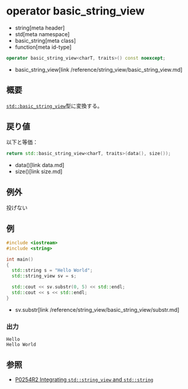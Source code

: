 # operator basic_string_view
* string[meta header]
* std[meta namespace]
* basic_string[meta class]
* function[meta id-type]

```cpp
operator basic_string_view<charT, traits>() const noexcept;
```
* basic_string_view[link /reference/string_view/basic_string_view.md]

## 概要
[`std::basic_string_view`](/reference/string_view/basic_string_view.md)型に変換する。


## 戻り値
以下と等価：

```cpp
return std::basic_string_view<charT, traits>(data(), size());
```
* data()[link data.md]
* size()[link size.md]


## 例外
投げない


## 例
```cpp example
#include <iostream>
#include <string>

int main()
{
  std::string s = "Hello World";
  std::string_view sv = s;

  std::cout << sv.substr(0, 5) << std::endl;
  std::cout << s << std::endl;
}
```
* sv.substr[link /reference/string_view/basic_string_view/substr.md]

### 出力
```
Hello
Hello World
```

## 参照
- [P0254R2 Integrating `std::string_view` and `std::string`](http://www.open-std.org/jtc1/sc22/wg21/docs/papers/2016/p0254r2.pdf)
